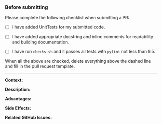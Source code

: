 ### Before submitting

Please complete the following checklist when submitting a PR:

- [ ] I have added UnitTests for my submitted code. 

- [ ] I have added appropriate docstring and inline comments for readability and
      building documentation.

- [ ] I have run `checks.sh` and it passes all tests with `pylint` not less than 9.5.

When all the above are checked, delete everything above the dashed
line and fill in the pull request template.

------------------------------------------------------------------------------------------------------------

**Context:**

**Description:**

**Advantages:**

**Side Effects:**

**Related GitHub Issues:**

